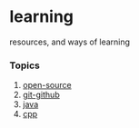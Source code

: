 # learning
resources, and ways of learning


### Topics

1. [open-source](open-source.md)
2. [git-github](git-github.md)
3. [java](java.md)
4. [cpp](cpp.md)









